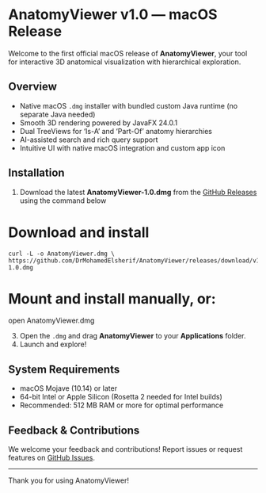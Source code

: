 # AnatomyViewer v1.0 — macOS Release

Welcome to the first official macOS release of **AnatomyViewer**, your tool for interactive 3D anatomical visualization with hierarchical exploration.

## Overview

- Native macOS `.dmg` installer with bundled custom Java runtime (no separate Java needed)
- Smooth 3D rendering powered by JavaFX 24.0.1
- Dual TreeViews for ‘Is-A’ and ‘Part-Of’ anatomy hierarchies
- AI-assisted search and rich query support
- Intuitive UI with native macOS integration and custom app icon

## Installation

1. Download the latest **AnatomyViewer-1.0.dmg** from the [GitHub Releases](https://github.com/DrMohamedElsherif/AnatomyViewer/releases) using the command below

# Download and install

<pre><code>curl -L -o AnatomyViewer.dmg \ https://github.com/DrMohamedElsherif/AnatomyViewer/releases/download/v1.0/AnatomyViewer-1.0<!-- -->.dmg </code></pre>

# Mount and install manually, or:
open AnatomyViewer.dmg

3. Open the `.dmg` and drag **AnatomyViewer** to your **Applications** folder.
4. Launch and explore!

## System Requirements

- macOS Mojave (10.14) or later
- 64-bit Intel or Apple Silicon (Rosetta 2 needed for Intel builds)
- Recommended: 512 MB RAM or more for optimal performance

## Feedback & Contributions

We welcome your feedback and contributions! Report issues or request features on [GitHub Issues](https://github.com/DrMohamedElsherif/AnatomyViewer/issues).

---

Thank you for using AnatomyViewer!

